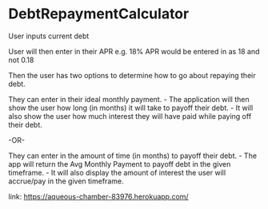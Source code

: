 # DebtRepaymentCalculator

User inputs current debt

User will then enter in their APR e.g. 18% APR would be entered in as 18 and not 0.18

Then the user has two options to determine how to go about repaying their debt.

They can enter in their ideal monthly payment.
    - The application will then show the user how long (in months) it will take to payoff their debt.
    - It will also show the user how much interest they will have paid while paying off their debt.

-OR-

They can enter in the amount of time (in months) to payoff their debt.
    - The app will return the Avg Monthly Payment to payoff debt in the given timeframe.
    - It will also display the amount of interest the user will accrue/pay in the given timeframe. 

link: https://aqueous-chamber-83976.herokuapp.com/